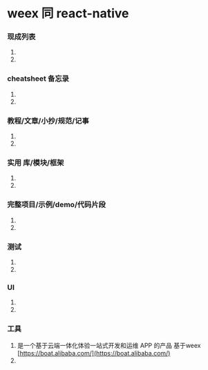 
# weex 同 react-native

### 现成列表
1. 
1. 

### cheatsheet 备忘录
1. 
1. 

### 教程/文章/小抄/规范/记事
1. 
1. 

### 实用 库/模块/框架
1. 
1. 

### 完整项目/示例/demo/代码片段
1. 
1. 

### 测试
1. 
1. 

### UI
1. 
1. 

### 工具
1.  是一个基于云端一体化体验一站式开发和运维 APP 的产品 基于weex
[https://boat.alibaba.com/](https://boat.alibaba.com/)
1. 
